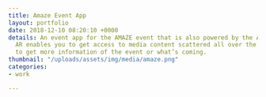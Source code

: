 ```yaml
---
title: Amaze Event App
layout: portfolio
date: 2018-12-10 08:20:10 +0000
details: An event app for the AMAZE event that is also powered by the AR technology.
  AR enables you to get access to media content scattered all over the event floor
  to get more information of the event or what’s coming.
thumbnail: "/uploads/assets/img/media/amaze.png"
categories:
- work

---
```

